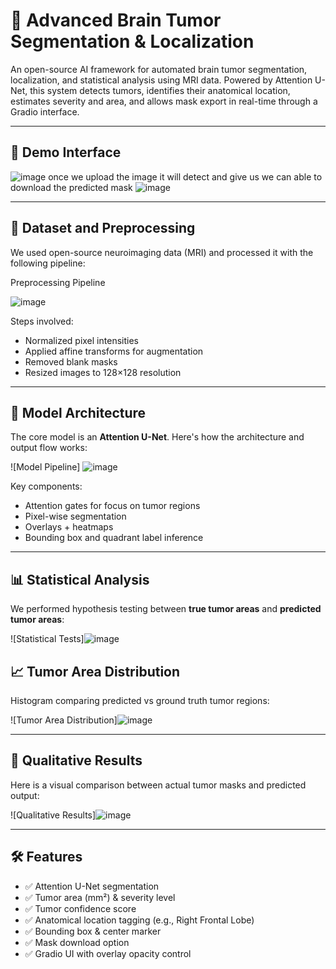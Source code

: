 # 🧠 Advanced Brain Tumor Segmentation & Localization

An open-source AI framework for automated brain tumor segmentation, localization, and statistical analysis using MRI data. Powered by Attention U-Net, this system detects tumors, identifies their anatomical location, estimates severity and area, and allows mask export in real-time through a Gradio interface.

---

## 🚀 Demo Interface

![image](https://github.com/user-attachments/assets/d23be267-db4c-4383-aa47-dc17e529cb29)
once we upload the image it will detect and give us we can able to download the predicted mask 
![image](https://github.com/user-attachments/assets/6b2a7d4e-e782-402c-af07-f71bdd1eecdd)



---

## 🧩 Dataset and Preprocessing

We used open-source neuroimaging data (MRI) and processed it with the following pipeline:

Preprocessing Pipeline

![image](https://github.com/user-attachments/assets/73d184ac-2148-4527-9274-3b383e9e7c4d)


Steps involved:
- Normalized pixel intensities  
- Applied affine transforms for augmentation  
- Removed blank masks  
- Resized images to 128×128 resolution  

---

## 🧠 Model Architecture

The core model is an **Attention U-Net**. Here's how the architecture and output flow works:

![Model Pipeline]
![image](https://github.com/user-attachments/assets/dab76e53-f70b-4d3c-8cc3-a53758bf7801)


Key components:
- Attention gates for focus on tumor regions  
- Pixel-wise segmentation  
- Overlays + heatmaps  
- Bounding box and quadrant label inference  

---

## 📊 Statistical Analysis

We performed hypothesis testing between **true tumor areas** and **predicted tumor areas**:

![Statistical Tests]![image](https://github.com/user-attachments/assets/9f41797b-66c3-4c8d-a595-95a4dc1b15c9)


## 📈 Tumor Area Distribution  
Histogram comparing predicted vs ground truth tumor regions:

![Tumor Area Distribution]![image](https://github.com/user-attachments/assets/2245d3b4-9415-4a38-b5c0-f605a424cb71)


---

## 🎯 Qualitative Results  
Here is a visual comparison between actual tumor masks and predicted output:

![Qualitative Results]![image](https://github.com/user-attachments/assets/1a23f453-66fb-48d4-a00d-3467aa2292b1)

---

## 🛠 Features

- ✅ Attention U-Net segmentation  
- ✅ Tumor area (mm²) & severity level  
- ✅ Tumor confidence score  
- ✅ Anatomical location tagging (e.g., Right Frontal Lobe)  
- ✅ Bounding box & center marker  
- ✅ Mask download option  
- ✅ Gradio UI with overlay opacity control  

